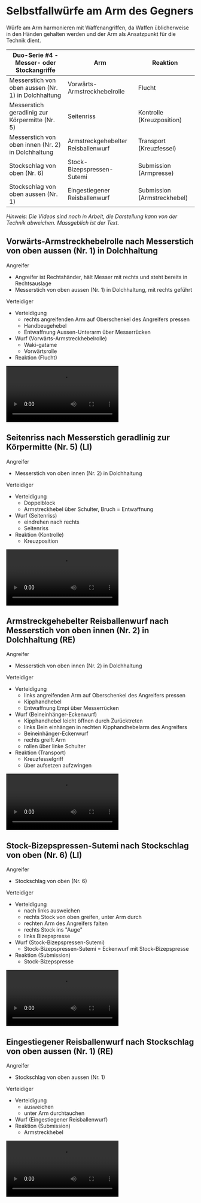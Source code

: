 # Selbstfallwürfe am Arm des Gegners

Würfe am Arm harmonieren mit Waffenangriffen, da Waffen üblicherweise in den Händen gehalten werden und der Arm als Ansatzpunkt für die Technik dient.

| Duo-Serie #4 - Messer- oder Stockangriffe           | Arm                                 | Reaktion                    |
|-----------------------------------------------------|-------------------------------------|-----------------------------|
| Messerstich von oben aussen (Nr. 1) in Dolchhaltung | Vorwärts-Armstreckhebelrolle        | Flucht                      |
| Messerstich geradlinig zur Körpermitte (Nr. 5)      | Seitenriss                          | Kontrolle (Kreuzposition)   |
| Messerstich von oben innen (Nr. 2) in Dolchhaltung  | Armstreckgehebelter Reisballenwurf  | Transport (Kreuzfessel)     |
| Stockschlag  von oben (Nr. 6)                       | Stock-Bizepspressen-Sutemi          | Submission (Armpresse)      |
| Stockschlag von oben aussen (Nr. 1)                 | Eingestiegener Reisballenwurf       | Submission (Armstreckhebel) |

*Hinweis: Die Videos sind noch in Arbeit, die Darstellung kann von der Technik abweichen. Massgeblich ist der Text.*

## Vorwärts-Armstreckhebelrolle nach Messerstich von oben aussen (Nr. 1) in Dolchhaltung

Angreifer

* Angreifer ist Rechtshänder, hält Messer mit rechts und steht bereits in Rechtsauslage
* Messerstich von oben aussen (Nr. 1) in Dolchhaltung, mit rechts geführt

Verteidiger

* Verteidigung
    * rechts angreifenden Arm auf Oberschenkel des Angreifers pressen
    * Handbeugehebel
    * Entwaffnung Aussen-Unterarm über Messerrücken
* Wurf (Vorwärts-Armstreckhebelrolle)
    * Waki-gatame
    * Vorwärtsrolle
* Reaktion (Flucht)

<video controls="true" allowfullscreen="true">
  <source src="https://hoochicken.github.io/dan-iv/images/video/kata-03-arm-01/video.mp4" type="video/mp4">
</video>

## Seitenriss nach Messerstich geradlinig zur Körpermitte (Nr. 5) (LI)

Angreifer

* Messerstich von oben innen (Nr. 2) in Dolchhaltung

Verteidiger

* Verteidigung
    * Doppelblock
    * Armstreckhebel über Schulter, Bruch = Entwaffnung
* Wurf (Seitenriss)
    * eindrehen nach rechts
    * Seitenriss
* Reaktion (Kontrolle)
    * Kreuzposition

<video controls="true" allowfullscreen="true">
  <source src="https://hoochicken.github.io/dan-iv/images/video/kata-03-arm-02/video.mp4" type="video/mp4">
</video>

## Armstreckgehebelter Reisballenwurf nach Messerstich von oben innen (Nr. 2) in Dolchhaltung (RE)

Angreifer

* Messerstich von oben innen (Nr. 2) in Dolchhaltung

Verteidiger

* Verteidigung
    * links angreifenden Arm auf Oberschenkel des Angreifers pressen
    * Kipphandhebel
    * Entwaffnung Empi über Messerrücken
* Wurf (Beineinhänger-Eckenwurf)
    * Kipphandhebel leicht öffnen durch Zurücktreten
    * links Bein einhängen in rechten Kipphandhebelarm des Angreifers
    * Beineinhänger-Eckenwurf
    * rechts greift Arm
    * rollen über linke Schulter
* Reaktion (Transport)
    * Kreuzfesselgriff
    * über aufsetzen aufzwingen

<video controls="true" allowfullscreen="true">
  <source src="https://hoochicken.github.io/dan-iv/images/video/kata-03-arm-03/video.mp4" type="video/mp4">
</video>

## Stock-Bizepspressen-Sutemi nach Stockschlag von oben (Nr. 6) (LI)

Angreifer

* Stockschlag von oben (Nr. 6)

Verteidiger

* Verteidigung
    * nach links ausweichen
    * rechts Stock von oben greifen, unter Arm durch
    * rechten Arm des Angreifers falten
    * rechts Stock ins "Auge"
    * links Bizepspresse
* Wurf (Stock-Bizepspressen-Sutemi)
    * Stock-Bizepspressen-Sutemi = Eckenwurf mit Stock-Bizepspresse
* Reaktion (Submission)
    * Stock-Bizepspresse

<video controls="true" allowfullscreen="true">
  <source src="https://hoochicken.github.io/dan-iv/images/video/kata-03-arm-04/video.mp4" type="video/mp4">
</video>

## Eingestiegener Reisballenwurf nach Stockschlag von oben aussen (Nr. 1) (RE)

Angreifer

* Stockschlag von oben aussen (Nr. 1)

Verteidiger

* Verteidigung
    * ausweichen
    * unter Arm durchtauchen
* Wurf (Eingestiegener Reisballenwurf)
* Reaktion (Submission)
    * Armstreckhebel

<video controls="true" allowfullscreen="true">
  <source src="https://hoochicken.github.io/dan-iv/images/video/kata-03-arm-05/video.mp4" type="video/mp4">
</video>
